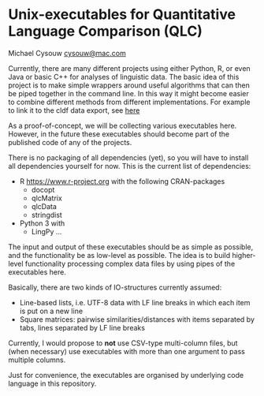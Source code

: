 # Unix-executables for Quantitative Language Comparison (QLC)

Michael Cysouw <cysouw@mac.com>

Currently, there are many different projects using either Python, R, or even Java or basic C++ for analyses of linguistic data. The basic idea of this project is to make simple wrappers around useful algorithms that can then be piped together in the command line. In this way it might become easier to combine different methods from different implementations. For example to link it to the cldf data export, see [here](https://github.com/glottobank/cldf/blob/master/bigger_picture.md)

As a proof-of-concept, we will be collecting various executables here. However, in the future these executables should become part of the published code of any of the projects.

There is no packaging of all dependencies (yet), so you will have to install all dependencies yourself for now. This is the current list of dependencies:

- R <https://www.r-project.org> with the following CRAN-packages
	* docopt
	* qlcMatrix
	* qlcData
	* stringdist
- Python 3 with
	* LingPy ...

The input and output of these executables should be as simple as possible, and the functionality be as low-level as possible. The idea is to build higher-level functionality processing complex data files by using pipes of the executables here.

Basically, there are two kinds of IO-structures currently assumed:

- Line-based lists, i.e. UTF-8 data with LF line breaks in which each item is put on a new line
- Square matrices: pairwise similarities/distances with items separated by tabs, lines separated by LF line breaks

Currently, I would propose to **not** use CSV-type multi-column files, but (when necessary) use executables with more than one argument to pass multiple columns.

Just for convenience, the executables are organised by underlying code language in this repository.
